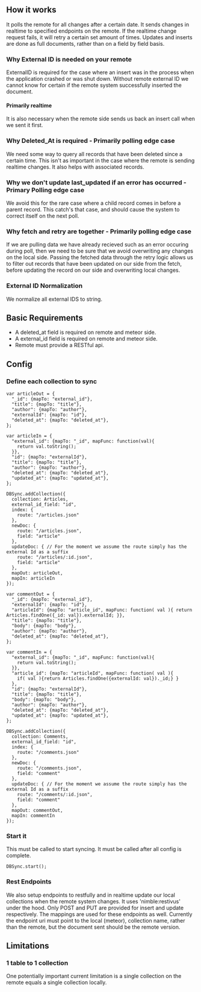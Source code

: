 ## How it works

It polls the remote for all changes after a certain date.  It sends changes in realtime to specified endpoints on the remote.  If the realtime change request fails, it will retry a certain set amount of times.  Updates and inserts are done as full documents, rather than on a field by field basis.

### Why External ID is needed on your remote

ExternalID is required for the case where an insert was in the process when the application crashed or was shut down.  Without remote external ID we cannot know for certain if the remote system successfully inserted the document.

#### Primarily realtime
It is also necessary when the remote side sends us back an insert call when we sent it first.

### Why Deleted_At is required - Primarily polling edge case

We need some way to query all records that have been deleted since a certain time.  This isn't as important in the case where the remote is sending realtime changes.  It also helps with associated records.

### Why we don't update last_updated if an error has occurred - Primary Polling edge case

We avoid this for the rare case where a child record comes in before a parent record.  This catch's that case, and should cause the system to correct itself on the next poll.

### Why fetch and retry are together - Primarily polling edge case

If we are pulling data we have already recieved such as an error occuring during poll, then we need to be sure that we avoid overwriting any changes on the local side.  Passing the fetched data through the retry logic allows us to filter out records that have been updated on our side from the fetch, before updating the record on our side and overwriting local changes.  

### External ID Normalization

We normalize all external IDS to string.

## Basic Requirements

- A deleted_at field is required on remote and meteor side.
- A external_id field is required on remote and meteor side.
- Remote must provide a RESTful api.

## Config

### Define each collection to sync

    var articleOut = {
      "_id": {mapTo: "external_id"},
      "title": {mapTo: "title"},
      "author": {mapTo: "author"},
      "externalId": {mapTo: "id"},
      "deleted_at": {mapTo: "deleted_at"},
    };

    var articleIn = {
      "external_id": {mapTo: "_id", mapFunc: function(val){
        return val.toString();
      }},
      "id": {mapTo: "externalId"},
      "title": {mapTo: "title"},
      "author": {mapTo: "author"},
      "deleted_at": {mapTo: "deleted_at"},
      "updated_at": {mapTo: "updated_at"},
    };

    DBSync.addCollection({ 
      collection: Articles, 
      external_id_field: "id",
      index: {
        route: "/articles.json"
      },
      newDoc: {
        route: "/articles.json",
        field: "article"
      },
      updateDoc: { // For the moment we assume the route simply has the external Id as a suffix
        route: "/articles/:id.json",
        field: "article"
      },
      mapOut: articleOut, 
      mapIn: articleIn
    });

    var commentOut = {
      "_id": {mapTo: "external_id"},
      "externalId": {mapTo: "id"},
      "articleId": {mapTo: "article_id", mapFunc: function( val ){ return Articles.findOne({_id: val}).externalId; }},
      "title": {mapTo: "title"},
      "body": {mapTo: "body"},
      "author": {mapTo: "author"},
      "deleted_at": {mapTo: "deleted_at"},
    };

    var commentIn = {
      "external_id": {mapTo: "_id", mapFunc: function(val){
        return val.toString();
      }},
      "article_id": {mapTo: "articleId", mapFunc: function( val ){ 
        if( val ){return Articles.findOne({externalId: val})._id;} }
      },
      "id": {mapTo: "externalId"},
      "title": {mapTo: "title"},
      "body": {mapTo: "body"},
      "author": {mapTo: "author"},
      "deleted_at": {mapTo: "deleted_at"},
      "updated_at": {mapTo: "updated_at"},
    };

    DBSync.addCollection({ 
      collection: Comments,
      external_id_field: "id",
      index: {
        route: "/comments.json"
      },
      newDoc: {
        route: "/comments.json",
        field: "comment"
      },
      updateDoc: { // For the moment we assume the route simply has the external Id as a suffix
        route: "/comments/:id.json",
        field: "comment"
      },
      mapOut: commentOut, 
      mapIn: commentIn
    });



### Start it

This must be called to start syncing.  It must be called after all config is complete.

    DBSync.start();

### Rest Endpoints

We also setup endpoints to restfully and in realtime update our local collections when the remote system changes. It uses 'nimble:restivus' under the hood.  Only POST and PUT are provided for insert and update respectively.  The mappings are used for these endpoints as well.  Currently the endpoint uri must point to the local (meteor), collection name, rather than the remote, but the document sent should be the remote version.

## Limitations

### 1 table to 1 collection

One potentially important current limitation is a single collection on the remote equals a single collection locally.
